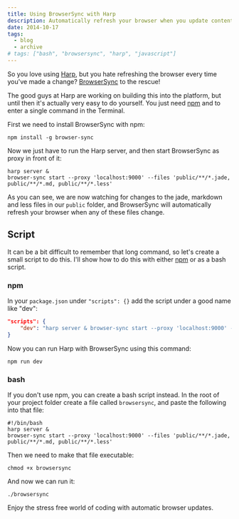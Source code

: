 ```yaml
---
title: Using BrowserSync with Harp
description: Automatically refresh your browser when you update content or styles in Harp using BrowserSync.
date: 2014-10-17
tags:
  - blog
  - archive
# tags: ["bash", "browsersync", "harp", "javascript"]
---
```


So you love using [Harp](http://harpjs.com/), but you hate refreshing the browser every time you've made a change? [BrowserSync](https://www.browsersync.io/) to the rescue!

The good guys at Harp are working on building this into the platform, but until then it's actually very easy to do yourself. You just need [npm](https://www.npmjs.org/) and to enter a single command in the Terminal.

<!-- more-->

First we need to install BrowserSync with npm:

    npm install -g browser-sync

Now we just have to run the Harp server, and then start BrowserSync as proxy in front of it:

```shell
harp server &
browser-sync start --proxy 'localhost:9000' --files 'public/**/*.jade, public/**/*.md, public/**/*.less'
```

As you can see, we are now watching for changes to the jade, markdown and less files in our `public` folder, and BrowserSync will automatically refresh your browser when any of these files change.

## Script

It can be a bit difficult to remember that long command, so let's create a small script to do this. I'll show how to do this with either [npm](https://www.npmjs.com/) or as a bash script.

### npm

In your `package.json` under `"scripts": {}` add the script under a good name like "dev":

```json
"scripts": {
    "dev": "harp server & browser-sync start --proxy 'localhost:9000' --files 'public/**/*.jade, public/**/*.md, public/**/*.less, public/**/_data.json'"
}
```

Now you can run Harp with BrowserSync using this command:

    npm run dev

### bash

If you don't use npm, you can create a bash script instead. In the root of your project folder create a file called `browsersync`, and paste the following into that file:

```shell
#!/bin/bash
harp server &
browser-sync start --proxy 'localhost:9000' --files 'public/**/*.jade, public/**/*.md, public/**/*.less'
```

Then we need to make that file executable:

    chmod +x browsersync

And now we can run it:

    ./browsersync

Enjoy the stress free world of coding with automatic browser updates.
